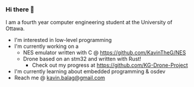 ### Hi there 👋

I am a fourth year computer engineering student at the University of Ottawa. 

- I'm interested in low-level programming
- I'm currently working on a
  - NES emulator written with C @ https://github.com/KavinTheG/NES
  - Drone based on an stm32 and written with Rust!  
    - Check out my progress at https://github.com/KG-Drone-Project
- I'm currently learning about embedded programming & osdev
- Reach me @ kavin.balag@gmail.com

<!--
**KavinTheG/KavinTheG** is a ✨ _special_ ✨ repository because its `README.md` (this file) appears on your GitHub profile.

Here are some ideas to get you started:

- 🔭 I’m currently working on ...
- 🌱 I’m currently learning ...
- 👯 I’m looking to collaborate on ...
- 🤔 I’m looking for help with ...
- 💬 Ask me about ...
- 📫 How to reach me: ...
- 😄 Pronouns: ...
- ⚡ Fun fact: ...
-->
